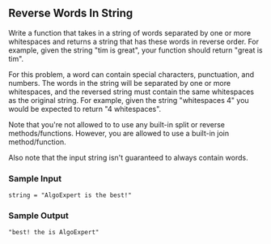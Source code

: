 
## Reverse Words In String

Write a function that takes in a string of words separated by one or more
whitespaces and returns a string that has these words in reverse order. For
example, given the string "tim is great", your function should
return "great is tim".

For this problem, a word can contain special characters, punctuation, and
numbers. The words in the string will be separated by one or more whitespaces,
and the reversed string must contain the same whitespaces as the original
string. For example, given the string
"whitespaces    4" you would be expected to return
"4    whitespaces".

Note that you're not allowed to to use any built-in
split or reverse methods/functions. However, you
are allowed to use a built-in join method/function.

Also note that the input string isn't guaranteed to always contain words.

### Sample Input
```
string = "AlgoExpert is the best!"
```

### Sample Output
```
"best! the is AlgoExpert"
```
